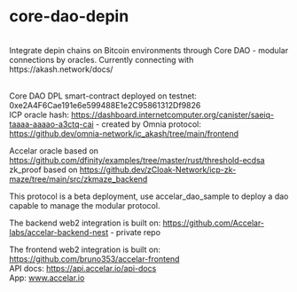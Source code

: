 # core-dao-depin
<br/>
Integrate depin chains on Bitcoin environments through Core DAO - modular connections by oracles. Currently connecting with https://akash.network/docs/
<br/>
<br/>

Core DAO DPL smart-contract deployed on testnet: 0xe2A4F6Cae191e6e599488E1e2C95861312Df9826
<br/>
ICP oracle hash: https://dashboard.internetcomputer.org/canister/saeiq-taaaa-aaaao-a3ctq-cai - created by Omnia protocol: https://github.dev/omnia-network/ic_akash/tree/main/frontend
<br/>

Accelar oracle based on https://github.com/dfinity/examples/tree/master/rust/threshold-ecdsa
<br/>
zk_proof based on https://github.dev/zCloak-Network/icp-zk-maze/tree/main/src/zkmaze_backend
<br/>

This protocol is a beta deployment, use accelar_dao_sample to deploy a dao capable to manage the modular protocol.
<br/>

The backend web2 integration is built on: https://github.com/Accelar-labs/accelar-backend-nest - private repo
<br/>

The frontend web2 integration is built on: https://github.com/bruno353/accelar-frontend 
<br/>
API docs: https://api.accelar.io/api-docs
<br/>
App: www.accelar.io
<br/>
